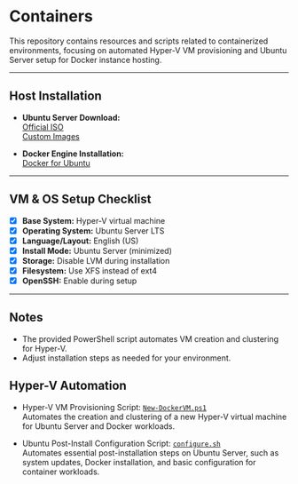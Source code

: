 # Containers

This repository contains resources and scripts related to containerized environments, focusing on automated Hyper-V VM provisioning and Ubuntu Server setup for Docker instance hosting.

---

## Host Installation

- **Ubuntu Server Download:**  
  [Official ISO](https://ubuntu.com/download/server)  
  [Custom Images](https://github.com/canonical/ubuntu-image)

- **Docker Engine Installation:**  
  [Docker for Ubuntu](https://docs.docker.com/engine/install/ubuntu/)

---

## VM & OS Setup Checklist

- [x] **Base System:** Hyper-V virtual machine
- [x] **Operating System:** Ubuntu Server LTS
- [x] **Language/Layout:** English (US)
- [x] **Install Mode:** Ubuntu Server (minimized)
- [x] **Storage:** Disable LVM during installation
- [x] **Filesystem:** Use XFS instead of ext4
- [x] **OpenSSH:** Enable during setup

---

## Notes

- The provided PowerShell script automates VM creation and clustering for Hyper-V.
- Adjust installation steps as needed for your environment.

## Hyper-V Automation

- Hyper-V VM Provisioning Script: [`New-DockerVM.ps1`](./vm/New-DockerVM.ps1)  
  Automates the creation and clustering of a new Hyper-V virtual machine for Ubuntu Server and Docker workloads.

- Ubuntu Post-Install Configuration Script:
  [`configure.sh`](./vm/configure.sh)  
  Automates essential post-installation steps on Ubuntu Server, such as system updates, Docker installation, and basic configuration for container workloads.
